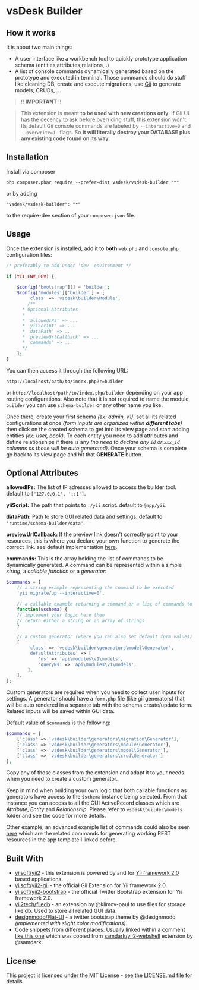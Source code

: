 vsDesk Builder
==============

How it works 
-----
It is about two main things:

 - A user interface like a workbench tool to quickly prototype application schema (entities,attributes,relations,..) 
 - A list of console commands dynamically generated based on the prototype and executed in terminal. Those commands should do stuff like cleaning DB, create and execute migrations, use [Gii](https://github.com/yiisoft/yii2-gii) to generate models, CRUDs, ...


> :bangbang: **IMPORTANT** :bangbang: 

> This extension is meant **to be used with new creations only**. If Gii UI has the decency to ask before overriding stuff, this extension won't. Its default Gii console commands are labeled by  `--interactive=0` and `--overwrite=1 ` flags. So **it will literally destroy your DATABASE plus any existing code found on its way**.


 Installation
-----

Install via composer

```
php composer.phar require --prefer-dist vsdesk/vsdesk-builder "*"
```

or by adding

```
"vsdesk/vsdesk-builder": "*"
```

to the require-dev section of your `composer.json` file.


Usage
-----

Once the extension is installed, add it to **both** `web.php` and `console.php` configuration files:

```php
/* preferably to add under 'dev' environment */

if (YII_ENV_DEV) {
   
    $config['bootstrap'][] = 'builder';
    $config['modules']['builder'] = [
        'class' => 'vsdesk\builder\Module',
        /**
	  * Optional Attributes
	  *
	  * 'allowedIPs' => ...
	  * 'yiiScript' => ...
	  * 'dataPath' => ...
	  * 'previewUrlCallback' => ...
	  * 'commands' => ...
	  */
    ]; 
}
```

You can then access it through the following URL:
```
http://localhost/path/to/index.php?r=builder
```
or `http://localhost/path/to/index.php/builder` depending on your app routing configurations. Also note that it is not required to name the module `builder` you can use `schema-builder` or any other name you like.

Once there, create your first schema *(ex: admin, v1)*, set all its related configurations at once *(form inputs are organized within **different tabs**)* then click on the created schema to get into its view page and start adding entities *(ex: user, book)*. To each entity you need to add attributes and define relationships if there is any *(no need to declare any  `id` or `xxx_id`  columns as those will be auto generated)*. Once your schema is complete go back to its view page and hit that **GENERATE** button.

Optional Attributes
-----
**allowedIPs:** The list of IP adresses allowed to access the builder tool. default to `['127.0.0.1', '::1']`.

**yiiScript:** The path that points to `./yii` script. default to `@app/yii`.

**dataPath:** Path to store GUI related data and settings. default to `'runtime/schema-builder/data'`.

**previewUrlCallback:** If the preview link doesn't correctly point to your resources, this is where you declare your own function to generate the correct link. see default implementation [here](https://github.com/vsdesk/vsdesk-builder/blob/65156f6ad057779d4a5f060ae9efa84892ed14fa/models/Entity.php#L86-L94).

**commands:** This is the array holding the list of commands to be dynamically generated. A command can be represented within a simple *string*, a *callable function* or a *generator*:

```php
$commands = [
    // a string example representing the command to be executed
    'yii migrate/up --interactive=0',

    // a callable example returning a command or a list of commands to be executed
    function($schema) {
	// implement your logic here then
	// return either a string or an array of strings
    }

    // a custom generator (where you can also set default form values)
    [
        'class' => 'vsdesk\builder\generators\model\Generator',
        'defaultAttributes' => [
            'ns' => 'api\modules\v1\models',
            'queryNs' => 'api\modules\v1\models',
        ],
    ],
];
```

Custom generators are required when you need to collect user inputs for settings. A generator should have a `form.php` file (like gii generators) that will be auto rendered in a separate tab with the schema create/update form. Related inputs will be saved within GUI data.

Default value of `$commands` is the following:

```php
$commands = [
    ['class' => 'vsdesk\builder\generators\migration\Generator'],
    ['class' => 'vsdesk\builder\generators\module\Generator'],
    ['class' => 'vsdesk\builder\generators\model\Generator'],
    ['class' => 'vsdesk\builder\generators\crud\Generator']
];
```

Copy any of those classes from the extension and adapt it to your needs when you need to create a custom generator.

Keep in mind when building your own logic that both callable functions as generators have access to the `$schema` instance being selected. From that instance you can access to all the GUI ActiveRecord classes which are *Attribute*, *Entity* and *Relationship*. Please refer to `vsdesk\builder\models` folder and see the code for more details.

Other example, an advanced example list of commands could also be seen [here](https://github.com/vsdesk/yii2-app-builder/blob/0a0c4042f74421dc28c4fc3a07550b41cde99e47/environments/dev/api/config/main-local.php#L40-L81) which are the related commands for generating working REST resources in the app template I linked before.

 Built With
-----

 - [yiisoft/yii2](https://github.com/yiisoft/yii2)  -  this extension is powered by and for [Yii framework 2.0](http://www.yiiframework.com/) based applications.
 - [yiisoft/yii2-gii](https://github.com/yiisoft/yii2-gii) - the official Gii Extension for Yii framework 2.0.
 - [yiisoft/yii2-bootstrap](https://github.com/yiisoft/yii2-bootstrap) - the official Twitter Bootstrap extension for Yii framework 2.0.
 - [yii2tech/filedb](https://github.com/yii2tech/filedb) - an extension by @klimov-paul to use files for storage like db. Used to store all related GUI data.
 - [designmodo/Flat-UI](https://github.com/designmodo/Flat-UI) - a twitter bootstrap theme by @designmodo *(implemented with slight color modifications)*.
 - Code snippets from different places. Usually linked within a comment [like this one](https://github.com/vsdesk/vsdesk-builder/blob/f56d61bbcfdd94d243002e1716b9a517a3d7791a/controllers/DefaultController.php#L299) which was copied from [samdark/yii2-webshell](https://github.com/samdark/yii2-webshell) extension by @samdark.


License
------------
This project is licensed under the MIT License - see the [LICENSE.md](https://raw.githubusercontent.com/vsdesk/vsdesk-builder/master/LICENSE.md) file for details.
